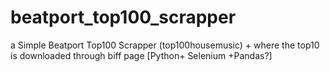 # beatport_top100_scrapper
a Simple Beatport Top100 Scrapper (top100housemusic) + where the top10 is downloaded through biff page
[Python+ Selenium +Pandas?]
